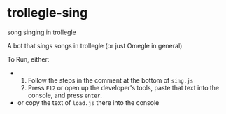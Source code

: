 # trollegle-sing
song singing in trollegle

A bot that sings songs in trollegle (or just Omegle in general)

To Run, either: 
* 1. Follow the steps in the comment at the bottom of `sing.js`
  2. Press `F12` or open up the developer's tools, paste that text into the console, and press `enter`.
* or copy the text of `load.js` there into the console
